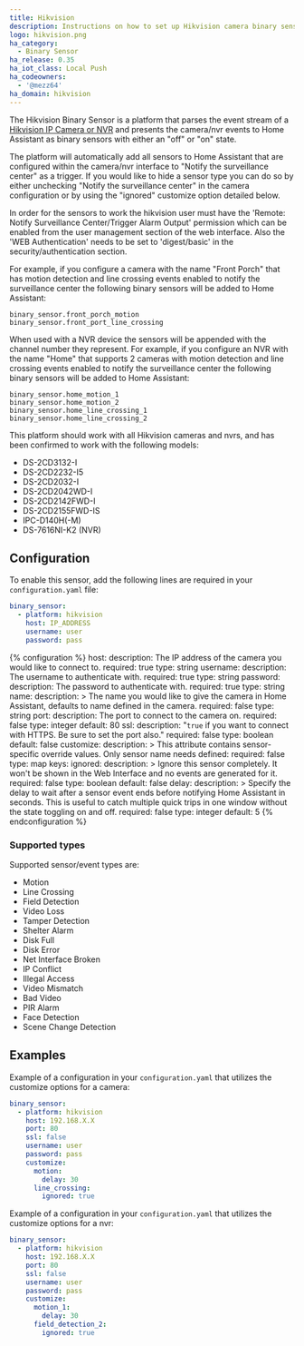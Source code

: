 ```yaml
---
title: Hikvision
description: Instructions on how to set up Hikvision camera binary sensors within Home Assistant.
logo: hikvision.png
ha_category:
  - Binary Sensor
ha_release: 0.35
ha_iot_class: Local Push
ha_codeowners:
  - '@mezz64'
ha_domain: hikvision
---
```


The Hikvision Binary Sensor is a platform that parses the event stream of a
[Hikvision IP Camera or NVR](https://www.hikvision.com/) and presents the
camera/nvr events to Home Assistant as binary sensors with either an "off" or
"on" state.

The platform will automatically add all sensors to Home Assistant that are
configured within the camera/nvr interface to "Notify the surveillance center"
as a trigger. If you would like to hide a sensor type you can do so by either
unchecking "Notify the surveillance center" in the camera configuration or by
using the "ignored" customize option detailed below.

<div class='note'>
In order for the sensors to work the hikvision user must have the 'Remote: Notify Surveillance Center/Trigger Alarm Output' permission which can be enabled from the user management section of the web interface.
Also the 'WEB Authentication' needs to be set to 'digest/basic' in the security/authentication section.
</div>

For example, if you configure a camera with the name "Front Porch" that has
motion detection and line crossing events enabled to notify the surveillance
center the following binary sensors will be added to Home Assistant:

```text
binary_sensor.front_porch_motion
binary_sensor.front_port_line_crossing
```

When used with a NVR device the sensors will be appended with the channel number
they represent. For example,
if you configure an NVR with the name "Home" that supports 2 cameras with
motion detection and line crossing events enabled to notify the surveillance
center the following binary sensors will be added to Home Assistant:

```text
binary_sensor.home_motion_1
binary_sensor.home_motion_2
binary_sensor.home_line_crossing_1
binary_sensor.home_line_crossing_2
```

This platform should work with all Hikvision cameras and nvrs,
and has been confirmed to work with the following models:

- DS-2CD3132-I
- DS-2CD2232-I5
- DS-2CD2032-I
- DS-2CD2042WD-I
- DS-2CD2142FWD-I
- DS-2CD2155FWD-IS
- IPC-D140H(-M)
- DS-7616NI-K2 (NVR)

## Configuration

To enable this sensor,
add the following lines are required in your `configuration.yaml` file:

```yaml
binary_sensor:
  - platform: hikvision
    host: IP_ADDRESS
    username: user
    password: pass
```

{% configuration %}
host:
  description: The IP address of the camera you would like to connect to.
  required: true
  type: string
username:
  description: The username to authenticate with.
  required: true
  type: string
password:
  description: The password to authenticate with.
  required: true
  type: string
name:
  description: >
    The name you would like to give the camera in Home Assistant,
    defaults to name defined in the camera.
  required: false
  type: string
port:
  description: The port to connect to the camera on.
  required: false
  type: integer
  default: 80
ssl:
  description: "`true` if you want to connect with HTTPS. Be sure to set the port also."
  required: false
  type: boolean
  default: false
customize:
  description: >
    This attribute contains sensor-specific override values.
    Only sensor name needs defined:
  required: false
  type: map
  keys:
    ignored:
      description: >
        Ignore this sensor completely. It won't be shown in
        the Web Interface and no events are generated for it.
      required: false
      type: boolean
      default: false
    delay:
      description: >
        Specify the delay to wait after a sensor event ends before notifying
        Home Assistant in seconds. This is useful to catch multiple quick trips
        in one window without the state toggling on and off.
      required: false
      type: integer
      default: 5
{% endconfiguration %}

### Supported types

Supported sensor/event types are:

- Motion
- Line Crossing
- Field Detection
- Video Loss
- Tamper Detection
- Shelter Alarm
- Disk Full
- Disk Error
- Net Interface Broken
- IP Conflict
- Illegal Access
- Video Mismatch
- Bad Video
- PIR Alarm
- Face Detection
- Scene Change Detection

## Examples

Example of a configuration in your `configuration.yaml`
that utilizes the customize options for a camera:

```yaml
binary_sensor:
  - platform: hikvision
    host: 192.168.X.X
    port: 80
    ssl: false
    username: user
    password: pass
    customize:
      motion:
        delay: 30
      line_crossing:
        ignored: true
```

Example of a configuration in your `configuration.yaml`
that utilizes the customize options for a nvr:

```yaml
binary_sensor:
  - platform: hikvision
    host: 192.168.X.X
    port: 80
    ssl: false
    username: user
    password: pass
    customize:
      motion_1:
        delay: 30
      field_detection_2:
        ignored: true
```
